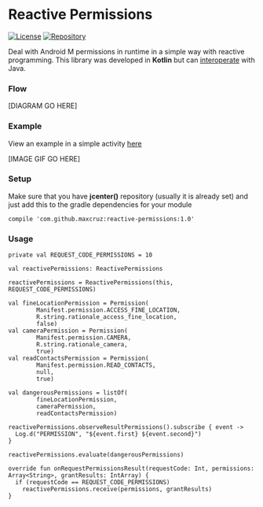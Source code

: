 # Reactive Permissions

[![License](https://img.shields.io/badge/license-Apache2-blue.svg)](https://www.apache.org/licenses/LICENSE-2.0)
[![Repository](https://img.shields.io/badge/jcenter-1.0-brightgreen.svg)](https://bintray.com/maxcruz/maven/reactive-permissions)

Deal with Android M permissions in runtime in a simple way with reactive programming. This library was developed in __Kotlin__ but can [interoperate](https://kotlinlang.org/docs/reference/java-to-kotlin-interop.html) with Java.

### Flow

[DIAGRAM GO HERE]

### Example 

View an example in a simple activity [here](https://github.com/MaxCruz/reactive_permissions/tree/master/sample)

[IMAGE GIF GO HERE]

### Setup

Make sure that you have __jcenter()__ repository (usually it is already set) and just add this to the gradle dependencies for your module
```
compile 'com.github.maxcruz:reactive-permissions:1.0'
```
### Usage

```
private val REQUEST_CODE_PERMISSIONS = 10

val reactivePermissions: ReactivePermissions
```

```
reactivePermissions = ReactivePermissions(this, REQUEST_CODE_PERMISSIONS)

val fineLocationPermission = Permission(
        Manifest.permission.ACCESS_FINE_LOCATION,
        R.string.rationale_access_fine_location,
        false)
val cameraPermission = Permission(
        Manifest.permission.CAMERA,
        R.string.rationale_camera,
        true)
val readContactsPermission = Permission(
        Manifest.permission.READ_CONTACTS,
        null,
        true)
        
val dangerousPermissions = listOf(
        fineLocationPermission,
        cameraPermission,
        readContactsPermission)
```

```
reactivePermissions.observeResultPermissions().subscribe { event ->
  Log.d("PERMISSION", "${event.first} ${event.second}")
}
```

```
reactivePermissions.evaluate(dangerousPermissions)
```

```
override fun onRequestPermissionsResult(requestCode: Int, permissions: Array<String>, grantResults: IntArray) {
  if (requestCode == REQUEST_CODE_PERMISSIONS)
    reactivePermissions.receive(permissions, grantResults)
}
```
